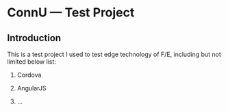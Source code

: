 ConnU — Test Project
==================================================

Introduction
--------------------------------------

This is a test project I used to test edge technology of F/E, including but not limited below list:

1. Cordova

2. AngularJS

3. ...
